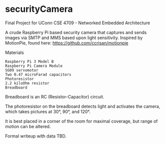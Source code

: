 # securityCamera
Final Project for UConn CSE 4709 - Networked Embedded Architecture

A crude Raspberry Pi based security camera that captures and sends images via SMTP and MMS based upon light sensitivity.
Inspired by MotionPie, found here: https://github.com/ccrisan/motionpie

Materials

    Raspberry Pi 3 Model B
    Raspberry Pi Camera Module
    SG09 servomotor
    Two 0.47 microFarad capacitors
    Photoresistor
    2.2 kiloOhm resistor
    Breadboard

Breadboard is an RC (Resistor-Capacitor) circuit.

The photoresistor on the breadboard detects light and activates the camera, which takes pictures at 30°, 90°, and 120°.

It is best placed in a corner of the room for maximal coverage, but range of motion can be altered. 

Formal writeup with data TBD.
